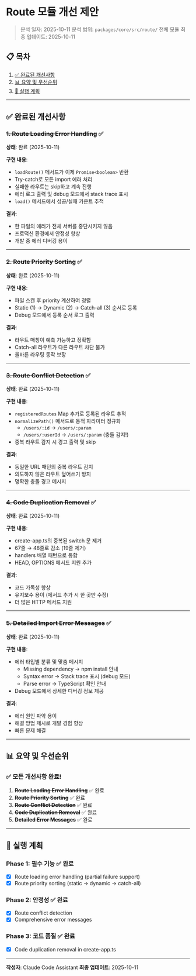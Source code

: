 # Route 모듈 개선 제안

> 분석 일자: 2025-10-11
> 분석 범위: `packages/core/src/route/` 전체 모듈
> 최종 업데이트: 2025-10-11

## 📋 목차

1. [✅ 완료된 개선사항](#-완료된-개선사항)
2. [📊 요약 및 우선순위](#-요약-및-우선순위)
3. [🎯 실행 계획](#-실행-계획)

---

## ✅ 완료된 개선사항

### ~~1. Route Loading Error Handling~~ ✅

**상태**: 완료 (2025-10-11)

**구현 내용**:
- `loadRoute()` 메서드가 이제 `Promise<boolean>` 반환
- Try-catch로 모든 import 에러 처리
- 실패한 라우트는 skip하고 계속 진행
- 에러 로그 출력 및 debug 모드에서 stack trace 표시
- `load()` 메서드에서 성공/실패 카운트 추적

**결과**:
- 한 파일의 에러가 전체 서버를 중단시키지 않음
- 프로덕션 환경에서 안정성 향상
- 개발 중 에러 디버깅 용이

---

### ~~2. Route Priority Sorting~~ ✅

**상태**: 완료 (2025-10-11)

**구현 내용**:
- 파일 스캔 후 priority 계산하여 정렬
- Static (1) → Dynamic (2) → Catch-all (3) 순서로 등록
- Debug 모드에서 등록 순서 로그 출력

**결과**:
- 라우트 매칭이 예측 가능하고 정확함
- Catch-all 라우트가 다른 라우트 차단 불가
- 올바른 라우팅 동작 보장

---

### ~~3. Route Conflict Detection~~ ✅

**상태**: 완료 (2025-10-11)

**구현 내용**:
- `registeredRoutes` Map 추가로 등록된 라우트 추적
- `normalizePath()` 메서드로 동적 파라미터 정규화
  - `/users/:id` → `/users/:param`
  - `/users/:userId` → `/users/:param` (충돌 감지!)
- 중복 라우트 감지 시 경고 출력 및 skip

**결과**:
- 동일한 URL 패턴의 중복 라우트 감지
- 의도하지 않은 라우트 덮어쓰기 방지
- 명확한 충돌 경고 메시지

---

### ~~4. Code Duplication Removal~~ ✅

**상태**: 완료 (2025-10-11)

**구현 내용**:
- create-app.ts의 중복된 switch 문 제거
- 67줄 → 48줄로 감소 (19줄 제거)
- handlers 배열 패턴으로 통합
- HEAD, OPTIONS 메서드 지원 추가

**결과**:
- 코드 가독성 향상
- 유지보수 용이 (메서드 추가 시 한 곳만 수정)
- 더 많은 HTTP 메서드 지원

---

### ~~5. Detailed Import Error Messages~~ ✅

**상태**: 완료 (2025-10-11)

**구현 내용**:
- 에러 타입별 분류 및 맞춤 메시지
  - Missing dependency → npm install 안내
  - Syntax error → Stack trace 표시 (debug 모드)
  - Parse error → TypeScript 확인 안내
- Debug 모드에서 상세한 디버깅 정보 제공

**결과**:
- 에러 원인 파악 용이
- 해결 방법 제시로 개발 경험 향상
- 빠른 문제 해결

---



## 📊 요약 및 우선순위

### ✅ 모든 개선사항 완료!

1. ~~**Route Loading Error Handling**~~ ✅ 완료
2. ~~**Route Priority Sorting**~~ ✅ 완료
3. ~~**Route Conflict Detection**~~ ✅ 완료
4. ~~**Code Duplication Removal**~~ ✅ 완료
5. ~~**Detailed Error Messages**~~ ✅ 완료

---

## 🎯 실행 계획

### Phase 1: 필수 기능 ✅ **완료**
- [x] Route loading error handling (partial failure support)
- [x] Route priority sorting (static → dynamic → catch-all)

### Phase 2: 안정성 ✅ **완료**
- [x] Route conflict detection
- [x] Comprehensive error messages

### Phase 3: 코드 품질 ✅ **완료**
- [x] Code duplication removal in create-app.ts

---

**작성자**: Claude Code Assistant
**최종 업데이트**: 2025-10-11